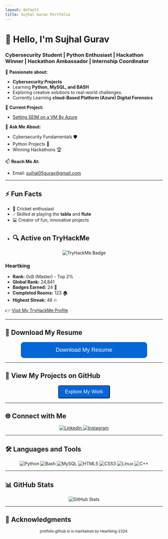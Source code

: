 ```yaml
---
layout: default
title: Sujhal Gurav Portfolio
---
```


# 👋 Hello, I'm **Sujhal Gurav**  
### Cybersecurity Student | Python Enthusiast | Hackathon Winner | Hackathon Ambassador | Internship Coordinator  

🌱 **Passionate about:**  
- **Cybersecurity Projects**  
- Learning **Python, MySQL, and BASH**   
- Exploring creative solutions to real-world challenges.  
- Currently Learning **cloud-Based Platform (Azure)** **Digital Forensics**  

🔭 **Current Project:**  
- [Setting SEIM on a VM By Azure](https://github.com/Heartking-2324/SEIM_Azure)  

💬 **Ask Me About:**  
- Cybersecurity Fundamentals 🛡️  
- Python Projects 🐍  
- Winning Hackathons 🏆  

📫 **Reach Me At:**  
- Email: [sujhal05gurav@gmail.com](mailto:sujhal05gurav@gmail.com)  

---

## ⚡ Fun Facts
- 🏏 Cricket enthusiast  
- 🎶 Skilled at playing the **tabla** and **flute**  
- 💻 Creator of fun, innovative projects  
- ## 🔍 Active on TryHackMe  
<p align="center">
  <img src="https://tryhackme-badges.s3.amazonaws.com/Heartking.png" alt="TryHackMe Badge" />
</p>

### **Heartking**  
- **Rank:** 0xB (Master) - Top 2%  
- **Global Rank:** 24,841  
- **Badges Earned:** 24 🏅  
- **Completed Rooms:** 123 🏠  
- **Highest Streak:** 48 🔥  

👉 [Visit My TryHackMe Profile](https://tryhackme.com/p/Heartking)


---

## 📄 Download My Resume  
<p align="center">
  <a href="resume.pdf" download>
    <button style="width: 80%; background-color:#0366d6; color:white; padding:15px 20px; border:none; border-radius:10px; font-size:18px; cursor:pointer;">
      Download My Resume
    </button>
  </a>
</p>

---

## 🚀 View My Projects on GitHub  
<p align="center">
  <a href="https://github.com/Heartking-2324" target="_blank">
    <button style="background-color:#0366d6; color:white; padding:10px 20px; border-radius:5px; font-size:16px;">Explore My Work</button>
  </a>
</p>

---

## 🌐 Connect with Me  
<p align="center">
  <a href="https://linkedin.com/in/sujhalgurav" target="_blank">
    <img src="https://img.shields.io/badge/LinkedIn-Sujhal%20Gurav-blue?style=for-the-badge&logo=linkedin" alt="LinkedIn">
  </a>
  <a href="https://instagram.com/heartking_2324/" target="_blank">
    <img src="https://img.shields.io/badge/Instagram-Heartking__2324-purple?style=for-the-badge&logo=instagram" alt="Instagram">
  </a>
</p>

---

## 🛠️ Languages and Tools  
<p align="center">
  <img src="https://img.shields.io/badge/-Python-FFD43B?style=for-the-badge&logo=python&logoColor=blue" alt="Python">
  <img src="https://img.shields.io/badge/-Bash-4EAA25?style=for-the-badge&logo=gnu-bash&logoColor=white" alt="Bash">
  <img src="https://img.shields.io/badge/-MySQL-4479A1?style=for-the-badge&logo=mysql&logoColor=white" alt="MySQL">
  <img src="https://img.shields.io/badge/-HTML5-E34F26?style=for-the-badge&logo=html5&logoColor=white" alt="HTML5">
  <img src="https://img.shields.io/badge/-CSS3-1572B6?style=for-the-badge&logo=css3&logoColor=white" alt="CSS3">
  <img src="https://img.shields.io/badge/-Linux-FCC624?style=for-the-badge&logo=linux&logoColor=black" alt="Linux">
  <img src="https://img.shields.io/badge/-C++-00599C?style=for-the-badge&logo=c%2B%2B&logoColor=white" alt="C++">
</p>

---

## 📊 GitHub Stats  
<p align="center">
  <img src="https://github-readme-stats.vercel.app/api/top-langs/?username=Heartking-2324&layout=compact&theme=radical" alt="GitHub Stats">
</p>

---

## 📜 Acknowledgments  
<p align="center">
  <small>protfolio.github.io is maintained by Heartking-2324.</small>
</p>
